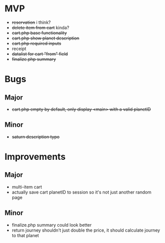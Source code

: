 # MVP
- ~~reservation~~ i think?
- ~~delete item from cart~~ kinda?
- ~~cart.php base functionality~~
- ~~cart.php show planet description~~
- ~~cart.php required inputs~~
- receipt
- ~~datalist for cart "from" field~~
- ~~finalize.php summary~~

# Bugs
## Major
- ~~cart.php empty by default, only display \<main> with a valid planetID~~

## Minor
- ~~saturn description typo~~

# Improvements
## Major
- multi-item cart
- actually save cart planetID to session so it's not just another random page

## Minor
- finalize.php summary could look better
- return journey shouldn't just double the price, it should calculate journey to that planet
